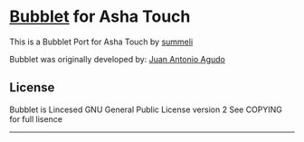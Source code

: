 [Bubblet] for Asha Touch
===========================

This is a Bubblet Port for Asha Touch by [summeli]

Bubblet was originally developed by: [Juan Antonio Agudo]

License
-------
Bubblet is Lincesed GNU General Public License version 2 
See COPYING for full lisence

-------
[Bubblet]: http://keyboardsamurais.de/2004/09/20/java_cell_phone_game_bubblet_-_a_free_midlet_for_midp_capable_phones/  "Bubblet Homepage"
[summeli]: www.summeli.fi
[Juan Antonio Agudo]: http://keyboardsamurais.de